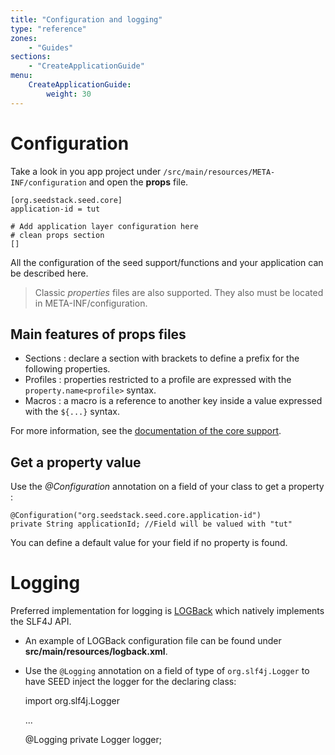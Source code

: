 ```yaml
---
title: "Configuration and logging"
type: "reference"
zones:
    - "Guides"
sections:
    - "CreateApplicationGuide"
menu:
    CreateApplicationGuide:
        weight: 30
---
```


# Configuration

Take a look in you app project under `/src/main/resources/META-INF/configuration` and open the **props** file.

	[org.seedstack.seed.core]
	application-id = tut

	# Add application layer configuration here
	# clean props section
	[]

All the configuration of the seed support/functions and your application can be described here.

> Classic *properties* files are also supported. They also must be located in META-INF/configuration.

## Main features of props files

- Sections : declare a section with brackets to define a prefix for the following properties.
- Profiles : properties restricted to a profile are expressed with the `property.name<profile>` syntax. 
- Macros : a macro is a reference to another key inside a value expressed with the `${...}` syntax.

For more information, see the [documentation of the core support](/docs/seed/core/configuration).

## Get a property value

Use the *@Configuration* annotation on a field of your class to get a property :

	@Configuration("org.seedstack.seed.core.application-id")
	private String applicationId; //Field will be valued with "tut"

You can define a default value for your field if no property is found.

# Logging

Preferred implementation for logging is [LOGBack](http://logback.qos.ch/ "LOGBack") which natively implements the 
SLF4J API. 

- An example of LOGBack configuration file can be found under **src/main/resources/logback.xml**.
- Use the `@Logging` annotation on a field of type of `org.slf4j.Logger` to have SEED inject the logger for the 
declaring class:


	import org.slf4j.Logger

	...
	
	@Logging
	private Logger logger;
